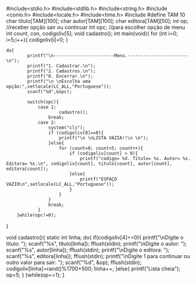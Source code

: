 #include<stdio.h>
#include<stdlib.h>
#include<string.h>
#include <conio.h> 
#include<locale.h>
#include<time.h>
#include<iostream>
#define TAM 10
char titulo[TAM][100];
char autor[TAM][100];
char editora[TAM][50];
int op; //receber opção sair ou continuar
int opc; //para escolher opção de menu
int count, con, codigoliv[5];
void cadastro();
int main(void){
for (int i=0; i<5;i++){
	codigoliv[i]=0;
	}
	
	do{
			printf("\n-----------------------Menu.-----------------------\n");
			printf("1. Cadastrar.\n");
			printf("2. Cadastros.\n");
			printf("0. Encerrar.\n");
			printf("\n \nEscolha uma opção:",setlocale(LC_ALL,"Portuguese"));
			scanf("%d",&opc);
			
			switch(opc){
				case 1:
						cadastro();
					break;
				case 2: 
					system("cls");
					if (codigoliv[0]==0){
						printf("\n \nLISTA VAZIA!!\n \n");
					}else{
						for (count=0; count<5; count++){
							if (codigoliv[count] > 0){
								printf("codigo= %d. Titulo= %s. Autor= %s. Editora= %s.\n", codigoliv[count], titulo[count], autor[count], editora[count]);
							}else{
								printf("ESPAÇO VAZIO\n",setlocale(LC_ALL,"Portuguese"));
							}
						}
					}
					break;
				}
		}while(opc!=0);
}

void cadastro(){
	static int linha;
		do{
			if(codigoliv[4]==0){
				printf("\nDigite o titulo: ");
				scanf("%s", titulo[linha]);
				fflush(stdin);
				printf("\nDigite o autor: ");
				scanf("%s", autor[linha]);
				fflush(stdin);
				printf("\nDigite o editora: ");
				scanf("%s", editora[linha]);
				fflush(stdin);
				printf("\nDigite 1 para continuar ou outro valor para sair: ");
				scanf("%d", &op);
				fflush(stdin);
				codigoliv[linha]=rand()%1700+500;
				linha++;
			}else{
				printf("Lista cheia");
				op=5;
			}
		}while(op==1);
}
